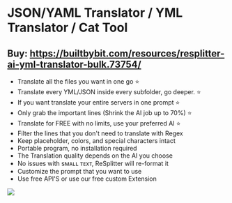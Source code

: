 # JSON/YAML Translator / YML Translator / Cat Tool
## Buy: https://builtbybit.com/resources/resplitter-ai-yml-translator-bulk.73754/
- Translate all the files you want in one go ⭐
- Translate every YML/JSON inside every subfolder, go deeper. ⭐
- If you want translate your entire servers in one prompt ⭐
- Only grab the important lines (Shrink the AI job up to 70%) ⭐
- Translate for FREE with no limits, use your preferred AI ⭐
- Filter the lines that you don't need to translate with Regex
- Keep placeholder, colors, and special characters intact
- Portable program, no installation required
- The Translation quality depends on the AI you choose
- No issues with sᴍᴀʟʟ ᴛᴇxᴛ, ReSplitter will re-format it
- Customize the prompt that you want to use
- Use free API'S or use our free custom Extension
<img src="https://github.com/user-attachments/assets/7a06de2d-ec3c-4ee6-b109-dde3b7c30db3" />
